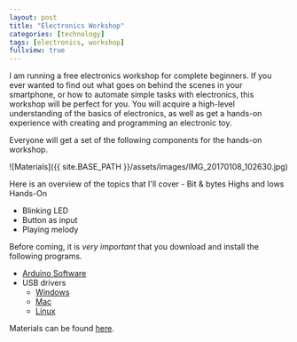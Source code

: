 ```yaml
---
layout: post
title: "Electronics Workshop"
categories: [technology]
tags: [electronics, workshop]
fullview: true
---
```


I am running a free electronics workshop for complete beginners. If you ever wanted to find out what goes on behind the scenes in your smartphone, or how to automate simple tasks with electronics, this workshop will be perfect for you. You will acquire a high-level understanding of the basics of electronics, as well as get a hands-on experience with creating and programming an electronic toy.

Everyone will get a set of the following components for the hands-on workshop.

![Materials]({{ site.BASE_PATH }}/assets/images/IMG_20170108_102630.jpg)

Here is an overview of the topics that I'll cover - 
Bit & bytes
Highs and lows
Hands-On
* Blinking LED
* Button as input
* Playing melody

Before coming, it is *very important* that you download and install the following programs.
* [Arduino Software](https://www.arduino.cc/en/Main/Software)
* USB drivers
   * [Windows](https://github.com/changchuming/electronics-workshop/raw/master/Drivers/CH341SER_WINDOWS.zip)
   * [Mac](https://github.com/changchuming/electronics-workshop/raw/master/Drivers/CH34SER_MAC_FIXED.zip)
   * [Linux](https://github.com/changchuming/electronics-workshop/raw/master/Drivers/CH341SER_LINUX.ZIP)

Materials can be found [here](https://github.com/changchuming/electronics-workshop/raw/master/Materials.zip).

